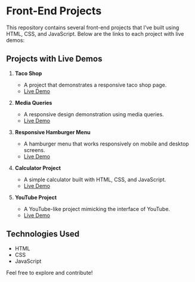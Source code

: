 # Front-End Projects

This repository contains several front-end projects that I’ve built using HTML, CSS, and JavaScript. Below are the links to each project with live demos:

## Projects with Live Demos

1. **Taco Shop**  
   - A project that demonstrates a responsive taco shop page.  
   - [Live Demo](https://fatemehsoleymani.github.io/front-projects/taco_shop/)

2. **Media Queries**  
   - A responsive design demonstration using media queries.  
   - [Live Demo](https://fatemehsoleymani.github.io/front-projects/media_queries/)

3. **Responsive Hamburger Menu**  
   - A hamburger menu that works responsively on mobile and desktop screens.  
   - [Live Demo](https://fatemehsoleymani.github.io/front-projects/responsive-hamburger-menu/)

4. **Calculator Project**  
   - A simple calculator built with HTML, CSS, and JavaScript.  
   - [Live Demo](https://fatemehsoleymani.github.io/front-projects/calculator-project/)

5. **YouTube Project**  
   - A YouTube-like project mimicking the interface of YouTube.  
   - [Live Demo](https://fatemehsoleymani.github.io/front-projects/youtube-project/)

## Technologies Used
- HTML
- CSS
- JavaScript

Feel free to explore and contribute!
